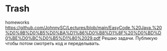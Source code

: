 # Trash
homeworks  https://github.com/JohnnySC/Lectures/blob/main/EasyCode.%20Java.%20%D0%9B%D0%B5%D0%BA%D1%86%D0%B8%D1%8F%20%D0%BD%D0%BE%D0%BC%D0%B5%D1%80%2029.pdf
Решаю задачи. Публикую чтобы потом смотреть код и переделывать.
